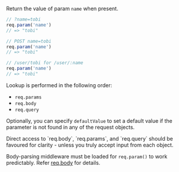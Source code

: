 Return the value of param `name` when present.

```js
// ?name=tobi
req.param('name')
// => "tobi"

// POST name=tobi
req.param('name')
// => "tobi"

// /user/tobi for /user/:name 
req.param('name')
// => "tobi"
```

Lookup is performed in the following order:

* `req.params`
* `req.body`
* `req.query`

Optionally, you can specify `defaultValue` to set a default value if the parameter is not found in any of the request objects.

<div class="doc-box doc-warn">
Direct access to `req.body`, `req.params`, and `req.query` should be favoured for clarity - unless you truly accept input from each object.

Body-parsing middleware must be loaded for `req.param()` to work predictably. Refer [req.body](#req.body) for details.
</div>
